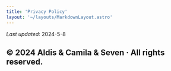 ```yaml
---
title: 'Privacy Policy'
layout: '~/layouts/MarkdownLayout.astro'
---
```


_Last updated_: 2024-5-8

## &copy; 2024 Aldis & Camila & Seven · All rights reserved.